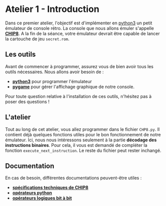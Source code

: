 # Atelier 1 - Introduction

Dans ce premier atelier, l'objectif est d'implémenter en [python3](https://python.org) un petit émulateur de console rétro. La console que nous allons émuler s'appelle [**CHIP8**](https://https://en.wikipedia.org/wiki/CHIP-8). A la fin de la séance, votre émulateur devrait être capable de lancer la cartouche de jeu `secret.rom`.


## Les outils

Avant de commencer à programmer, assurez vous de bien avoir tous les outils nécessaires. Nous allons avoir besoin de :
+ [**python3**](https://python.org) pour programmer l'émulateur
+ [**pygame**](https://www.pygame.org/wiki/GettingStarted) pour gérer l'affichage graphique de notre console.

Pour toute question relative à l'installation de ces outils, n'hésitez pas à poser des questions !

## L'atelier

Tout au long de cet atelier, vous allez programmer dans le fichier `CHP8.py`. Il contient déjà quelques fonctions utiles pour le bon fonctionnement de notre émulateur. Ici, nous nous intéressons seulement à la partie **décodage des instructions binaires**. Pour cela, il vous est demandé de compléter la fonction `execute_next_instruction`. Le reste du fichier peut rester inchangé.

## Documentation

En cas de besoin, différentes documentations peuvent-être utiles :

+ [**spécifications techniques de CHIP8**](http://devernay.free.fr/hacks/chip8/C8TECH10.HTM)
+ [**opérateurs python**](https://fr.wikibooks.org/wiki/Programmation_Python/Op%C3%A9rateurs)
+ [**opérateurs logiques bit à bit**](https://fr.wikipedia.org/wiki/Op%C3%A9ration_bit_%C3%A0_bit)
